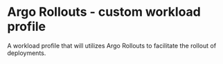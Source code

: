 # Argo Rollouts - custom workload profile
A workload profile that will utilizes Argo Rollouts to facilitate the rollout of deployments. 
